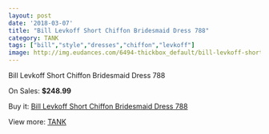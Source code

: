 ```yaml
---
layout: post
date: '2018-03-07'
title: "Bill Levkoff Short Chiffon Bridesmaid Dress 788"
category: TANK
tags: ["bill","style","dresses","chiffon","levkoff"]
image: http://img.eudances.com/6494-thickbox_default/bill-levkoff-short-chiffon-bridesmaid-dress-788.jpg
---
```

Bill Levkoff Short Chiffon Bridesmaid Dress 788

On Sales: **$248.99**
<a href="https://www.eudances.com/en/tank/2375-bill-levkoff-short-chiffon-bridesmaid-dress-788.html"><amp-img layout="responsive" width="600" height="600" src="//img.eudances.com/6494-thickbox_default/bill-levkoff-short-chiffon-bridesmaid-dress-788.jpg" alt="Bill Levkoff Short Chiffon Bridesmaid Dress 788 0" /></a>
<a href="https://www.eudances.com/en/tank/2375-bill-levkoff-short-chiffon-bridesmaid-dress-788.html"><amp-img layout="responsive" width="600" height="600" src="//img.eudances.com/6495-thickbox_default/bill-levkoff-short-chiffon-bridesmaid-dress-788.jpg" alt="Bill Levkoff Short Chiffon Bridesmaid Dress 788 1" /></a>

Buy it: [Bill Levkoff Short Chiffon Bridesmaid Dress 788](https://www.eudances.com/en/tank/2375-bill-levkoff-short-chiffon-bridesmaid-dress-788.html "Bill Levkoff Short Chiffon Bridesmaid Dress 788")

View more: [TANK](https://www.eudances.com/en/28-tank "TANK")